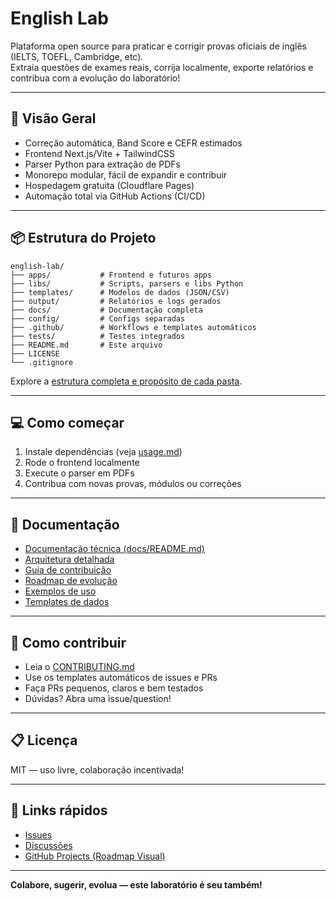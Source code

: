 # English Lab

Plataforma open source para praticar e corrigir provas oficiais de inglês (IELTS, TOEFL, Cambridge, etc).  
Extraia questões de exames reais, corrija localmente, exporte relatórios e contribua com a evolução do laboratório!

---

## 🚀 Visão Geral

- Correção automática, Band Score e CEFR estimados
- Frontend Next.js/Vite + TailwindCSS
- Parser Python para extração de PDFs
- Monorepo modular, fácil de expandir e contribuir
- Hospedagem gratuita (Cloudflare Pages)
- Automação total via GitHub Actions (CI/CD)

---

## 📦 Estrutura do Projeto

```
english-lab/
├── apps/           # Frontend e futuros apps
├── libs/           # Scripts, parsers e libs Python
├── templates/      # Modelos de dados (JSON/CSV)
├── output/         # Relatórios e logs gerados
├── docs/           # Documentação completa
├── config/         # Configs separadas
├── .github/        # Workflows e templates automáticos
├── tests/          # Testes integrados
├── README.md       # Este arquivo
├── LICENSE
└── .gitignore
```
Explore a [estrutura completa e propósito de cada pasta](./docs/02.estrutura.md).

---

## 💻 Como começar

1. Instale dependências (veja [usage.md](./docs/usage.md))
2. Rode o frontend localmente
3. Execute o parser em PDFs
4. Contribua com novas provas, módulos ou correções

---

## 📝 Documentação

- [Documentação técnica (docs/README.md)](./docs/README.md)
- [Arquitetura detalhada](./docs/architecture.md)
- [Guia de contribuição](./docs/contribution.md)
- [Roadmap de evolução](./docs/roadmap.md)
- [Exemplos de uso](./docs/usage.md)
- [Templates de dados](./templates/)

---

## 🤝 Como contribuir

- Leia o [CONTRIBUTING.md](./CONTRIBUTING.md)
- Use os templates automáticos de issues e PRs
- Faça PRs pequenos, claros e bem testados
- Dúvidas? Abra uma issue/question!

---

## 📋 Licença

MIT — uso livre, colaboração incentivada!

---

## 🔗 Links rápidos

- [Issues](./issues)
- [Discussões](./discussions)
- [GitHub Projects (Roadmap Visual)](./projects)

---

**Colabore, sugerir, evolua — este laboratório é seu também!**